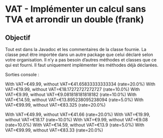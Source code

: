 # VAT - Implémenter un calcul sans TVA et arrondir un double (frank)

## Objectif

Tout est dans la Javadoc et les commentaires de la classe fournie. La classe peut être importée dans un autre package que celui déclaré selon votre organisation. Il n’y a pas besoin d’autres méthodes et classes que ce qui est fourni. Il faut uniquement implémenter les méthodes déjà déclarées.

Sorties console :

With VAT=€49.99, without VAT=€41.65833333333334 (rate=20.0%)
With VAT=€19.99, without VAT=€18.17272727272727 (rate=10.0%)
With VAT=€9.99, without VAT=€9.081818181818182 (rate=10.0%)
With VAT=€14.59, without VAT=€13.895238095238094 (rate=5.0%)
With VAT=€99.99, without VAT=€83.325 (rate=20.0%)

With VAT=€49.99, without VAT=€41.66 (rate=20.0%)
With VAT=€19.99, without VAT=€18.17 (rate=10.0%)
With VAT=€9.99, without VAT=€9.08 (rate=10.0%)
With VAT=€14.59, without VAT=€13.9 (rate=5.0%)
With VAT=€99.99, without VAT=€83.33 (rate=20.0%)
